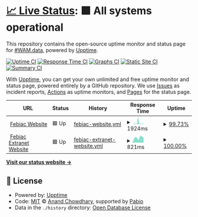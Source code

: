 # [📈 Live Status](https://wamdata.github.io/upptime): <!--live status--> **🟩 All systems operational**

This repository contains the open-source uptime monitor and status page for [#WAM.data](http://data.wearemobility.be), powered by [Upptime](https://github.com/upptime/upptime).

[![Uptime CI](https://github.com/wamdata/upptime/workflows/Uptime%20CI/badge.svg)](https://github.com/wamdata/upptime/actions?query=workflow%3A%22Uptime+CI%22)
[![Response Time CI](https://github.com/wamdata/upptime/workflows/Response%20Time%20CI/badge.svg)](https://github.com/wamdata/upptime/actions?query=workflow%3A%22Response+Time+CI%22)
[![Graphs CI](https://github.com/wamdata/upptime/workflows/Graphs%20CI/badge.svg)](https://github.com/wamdata/upptime/actions?query=workflow%3A%22Graphs+CI%22)
[![Static Site CI](https://github.com/wamdata/upptime/workflows/Static%20Site%20CI/badge.svg)](https://github.com/wamdata/upptime/actions?query=workflow%3A%22Static+Site+CI%22)
[![Summary CI](https://github.com/wamdata/upptime/workflows/Summary%20CI/badge.svg)](https://github.com/wamdata/upptime/actions?query=workflow%3A%22Summary+CI%22)

With [Upptime](https://upptime.js.org), you can get your own unlimited and free uptime monitor and status page, powered entirely by a GitHub repository. We use [Issues](https://github.com/wamdata/upptime/issues) as incident reports, [Actions](https://github.com/wamdata/upptime/actions) as uptime monitors, and [Pages](https://wamdata.github.io/upptime) for the status page.

<!--start: status pages-->
<!-- This summary is generated by Upptime (https://github.com/upptime/upptime) -->
<!-- Do not edit this manually, your changes will be overwritten -->
<!-- prettier-ignore -->
| URL | Status | History | Response Time | Uptime |
| --- | ------ | ------- | ------------- | ------ |
| <img alt="" src="https://icons.duckduckgo.com/ip3/febiac.be.ico" height="13"> [Febiac Website](https://febiac.be) | 🟩 Up | [febiac-website.yml](https://github.com/wamdata/upptime/commits/HEAD/history/febiac-website.yml) | <details><summary><img alt="Response time graph" src="./graphs/febiac-website/response-time-week.png" height="20"> 1924ms</summary><br><a href="https://wamdata.github.io/upptime/history/febiac-website"><img alt="Response time 1048" src="https://img.shields.io/endpoint?url=https%3A%2F%2Fraw.githubusercontent.com%2Fwamdata%2Fupptime%2FHEAD%2Fapi%2Ffebiac-website%2Fresponse-time.json"></a><br><a href="https://wamdata.github.io/upptime/history/febiac-website"><img alt="24-hour response time 953" src="https://img.shields.io/endpoint?url=https%3A%2F%2Fraw.githubusercontent.com%2Fwamdata%2Fupptime%2FHEAD%2Fapi%2Ffebiac-website%2Fresponse-time-day.json"></a><br><a href="https://wamdata.github.io/upptime/history/febiac-website"><img alt="7-day response time 1924" src="https://img.shields.io/endpoint?url=https%3A%2F%2Fraw.githubusercontent.com%2Fwamdata%2Fupptime%2FHEAD%2Fapi%2Ffebiac-website%2Fresponse-time-week.json"></a><br><a href="https://wamdata.github.io/upptime/history/febiac-website"><img alt="30-day response time 2720" src="https://img.shields.io/endpoint?url=https%3A%2F%2Fraw.githubusercontent.com%2Fwamdata%2Fupptime%2FHEAD%2Fapi%2Ffebiac-website%2Fresponse-time-month.json"></a><br><a href="https://wamdata.github.io/upptime/history/febiac-website"><img alt="1-year response time 1058" src="https://img.shields.io/endpoint?url=https%3A%2F%2Fraw.githubusercontent.com%2Fwamdata%2Fupptime%2FHEAD%2Fapi%2Ffebiac-website%2Fresponse-time-year.json"></a></details> | <details><summary><a href="https://wamdata.github.io/upptime/history/febiac-website">99.73%</a></summary><a href="https://wamdata.github.io/upptime/history/febiac-website"><img alt="All-time uptime 99.95%" src="https://img.shields.io/endpoint?url=https%3A%2F%2Fraw.githubusercontent.com%2Fwamdata%2Fupptime%2FHEAD%2Fapi%2Ffebiac-website%2Fuptime.json"></a><br><a href="https://wamdata.github.io/upptime/history/febiac-website"><img alt="24-hour uptime 100.00%" src="https://img.shields.io/endpoint?url=https%3A%2F%2Fraw.githubusercontent.com%2Fwamdata%2Fupptime%2FHEAD%2Fapi%2Ffebiac-website%2Fuptime-day.json"></a><br><a href="https://wamdata.github.io/upptime/history/febiac-website"><img alt="7-day uptime 99.73%" src="https://img.shields.io/endpoint?url=https%3A%2F%2Fraw.githubusercontent.com%2Fwamdata%2Fupptime%2FHEAD%2Fapi%2Ffebiac-website%2Fuptime-week.json"></a><br><a href="https://wamdata.github.io/upptime/history/febiac-website"><img alt="30-day uptime 99.54%" src="https://img.shields.io/endpoint?url=https%3A%2F%2Fraw.githubusercontent.com%2Fwamdata%2Fupptime%2FHEAD%2Fapi%2Ffebiac-website%2Fuptime-month.json"></a><br><a href="https://wamdata.github.io/upptime/history/febiac-website"><img alt="1-year uptime 99.95%" src="https://img.shields.io/endpoint?url=https%3A%2F%2Fraw.githubusercontent.com%2Fwamdata%2Fupptime%2FHEAD%2Fapi%2Ffebiac-website%2Fuptime-year.json"></a></details>
| <img alt="" src="https://icons.duckduckgo.com/ip3/extranet.febiac.be.ico" height="13"> [Febiac Extranet Website](https://extranet.febiac.be) | 🟩 Up | [febiac-extranet-website.yml](https://github.com/wamdata/upptime/commits/HEAD/history/febiac-extranet-website.yml) | <details><summary><img alt="Response time graph" src="./graphs/febiac-extranet-website/response-time-week.png" height="20"> 821ms</summary><br><a href="https://wamdata.github.io/upptime/history/febiac-extranet-website"><img alt="Response time 964" src="https://img.shields.io/endpoint?url=https%3A%2F%2Fraw.githubusercontent.com%2Fwamdata%2Fupptime%2FHEAD%2Fapi%2Ffebiac-extranet-website%2Fresponse-time.json"></a><br><a href="https://wamdata.github.io/upptime/history/febiac-extranet-website"><img alt="24-hour response time 811" src="https://img.shields.io/endpoint?url=https%3A%2F%2Fraw.githubusercontent.com%2Fwamdata%2Fupptime%2FHEAD%2Fapi%2Ffebiac-extranet-website%2Fresponse-time-day.json"></a><br><a href="https://wamdata.github.io/upptime/history/febiac-extranet-website"><img alt="7-day response time 821" src="https://img.shields.io/endpoint?url=https%3A%2F%2Fraw.githubusercontent.com%2Fwamdata%2Fupptime%2FHEAD%2Fapi%2Ffebiac-extranet-website%2Fresponse-time-week.json"></a><br><a href="https://wamdata.github.io/upptime/history/febiac-extranet-website"><img alt="30-day response time 2684" src="https://img.shields.io/endpoint?url=https%3A%2F%2Fraw.githubusercontent.com%2Fwamdata%2Fupptime%2FHEAD%2Fapi%2Ffebiac-extranet-website%2Fresponse-time-month.json"></a><br><a href="https://wamdata.github.io/upptime/history/febiac-extranet-website"><img alt="1-year response time 973" src="https://img.shields.io/endpoint?url=https%3A%2F%2Fraw.githubusercontent.com%2Fwamdata%2Fupptime%2FHEAD%2Fapi%2Ffebiac-extranet-website%2Fresponse-time-year.json"></a></details> | <details><summary><a href="https://wamdata.github.io/upptime/history/febiac-extranet-website">100.00%</a></summary><a href="https://wamdata.github.io/upptime/history/febiac-extranet-website"><img alt="All-time uptime 99.99%" src="https://img.shields.io/endpoint?url=https%3A%2F%2Fraw.githubusercontent.com%2Fwamdata%2Fupptime%2FHEAD%2Fapi%2Ffebiac-extranet-website%2Fuptime.json"></a><br><a href="https://wamdata.github.io/upptime/history/febiac-extranet-website"><img alt="24-hour uptime 100.00%" src="https://img.shields.io/endpoint?url=https%3A%2F%2Fraw.githubusercontent.com%2Fwamdata%2Fupptime%2FHEAD%2Fapi%2Ffebiac-extranet-website%2Fuptime-day.json"></a><br><a href="https://wamdata.github.io/upptime/history/febiac-extranet-website"><img alt="7-day uptime 100.00%" src="https://img.shields.io/endpoint?url=https%3A%2F%2Fraw.githubusercontent.com%2Fwamdata%2Fupptime%2FHEAD%2Fapi%2Ffebiac-extranet-website%2Fuptime-week.json"></a><br><a href="https://wamdata.github.io/upptime/history/febiac-extranet-website"><img alt="30-day uptime 99.92%" src="https://img.shields.io/endpoint?url=https%3A%2F%2Fraw.githubusercontent.com%2Fwamdata%2Fupptime%2FHEAD%2Fapi%2Ffebiac-extranet-website%2Fuptime-month.json"></a><br><a href="https://wamdata.github.io/upptime/history/febiac-extranet-website"><img alt="1-year uptime 99.99%" src="https://img.shields.io/endpoint?url=https%3A%2F%2Fraw.githubusercontent.com%2Fwamdata%2Fupptime%2FHEAD%2Fapi%2Ffebiac-extranet-website%2Fuptime-year.json"></a></details>

<!--end: status pages-->

[**Visit our status website →**](https://wamdata.github.io/upptime)

## 📄 License

- Powered by: [Upptime](https://github.com/upptime/upptime)
- Code: [MIT](./LICENSE) © [Anand Chowdhary](https://anandchowdhary.com), supported by [Pabio](https://pabio.com)
- Data in the `./history` directory: [Open Database License](https://opendatacommons.org/licenses/odbl/1-0/)
